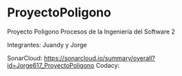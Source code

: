 # ProyectoPoligono

Proyecto Poligono Procesos de la Ingeniería del Software 2

Integrantes: Juandy y Jorge

SonarCloud: https://sonarcloud.io/summary/overall?id=Jorge617_ProyectoPoligono
Codacy:
